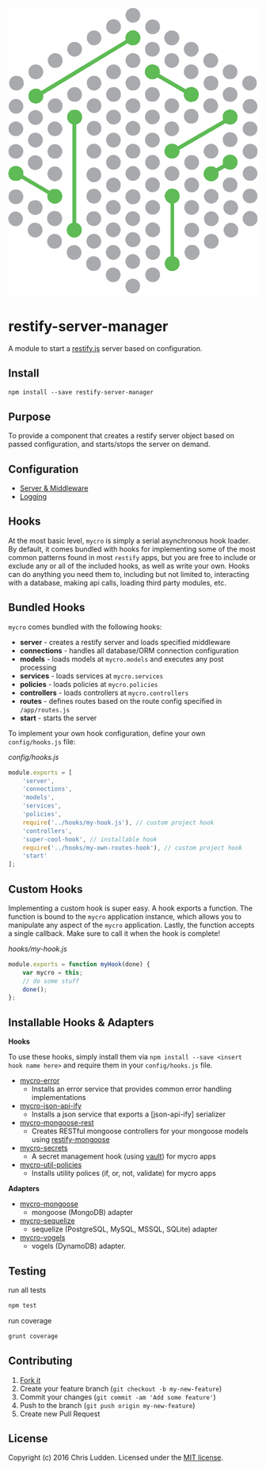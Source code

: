 ![](sidimansour.png)
# restify-server-manager
 A module to start a [restify.js](http://restify.com) server based on configuration.   


## Install
```
npm install --save restify-server-manager
```

## Purpose
To provide a component that creates a restify server object based on passed configuration, and starts/stops the server on demand. 


## Configuration
- [Server & Middleware](/docs/middleware.md)
- [Logging](/docs/logging.md)


## Hooks
At the most basic level, `mycro` is simply a serial asynchronous hook loader. By default, it comes bundled with hooks for implementing some of the most common patterns found in most `restify` apps, but you are free to include or exclude any or all of the included hooks, as well as write your own. Hooks can do anything you need them to, including but not limited to, interacting with a database, making api calls, loading third party modules, etc.

## Bundled Hooks
`mycro` comes bundled with the following hooks:
- **server** - creates a restify server and loads specified middleware
- **connections** - handles all database/ORM connection configuration
- **models** - loads models at `mycro.models` and executes any post processing
- **services** - loads services at `mycro.services`
- **policies** - loads policies at `mycro.policies`
- **controllers** - loads controllers at `mycro.controllers`
- **routes** - defines routes based on the route config specified in `/app/routes.js`
- **start** - starts the server


To implement your own hook configuration, define your own `config/hooks.js` file:


*config/hooks.js*
```javascript
module.exports = [
    'server',
    'connections',
    'models',
    'services',
    'policies',
    require('../hooks/my-hook.js'), // custom project hook
    'controllers',
    'super-cool-hook', // installable hook
    require('../hooks/my-own-routes-hook'), // custom project hook
    'start'
];
```


## Custom Hooks
Implementing a custom hook is super easy. A hook exports a function. The function is bound to the `mycro` application instance, which allows you to manipulate any aspect of the `mycro` application. Lastly, the function accepts a single callback. Make sure to call it when the hook is complete!


*hooks/my-hook.js*
```javascript
module.exports = function myHook(done) {
    var mycro = this;
    // do some stuff
    done();
};
```


## Installable Hooks & Adapters
**Hooks**


To use these hooks, simply install them via `npm install --save <insert hook name here>` and require them in your `config/hooks.js` file.


- [mycro-error](https://github.com/cludden/mycro-error)
    - Installs an error service that provides common error handling implementations
- [mycro-json-api-ify](https://github.com/kutlerskaggs/mycro-json-api-ify)
    - Installs a json service that exports a [json-api-ify] serializer
- [mycro-mongoose-rest](https://github.com/cludden/mycro-mongoose-rest)
    - Creates RESTful mongoose controllers for your mongoose models using [restify-mongoose](https://github.com/saintedlama/restify-mongoose)
- [mycro-secrets](https://github.com/cludden/mycro-secrets)
    - A secret management hook (using [vault](https://www.vaultproject.io)) for mycro apps
- [mycro-util-policies](https://github.com/kutllerskaggs/mycro-util-policies)
    - Installs utility polices (if, or, not, validate) for mycro apps


**Adapters**


- [mycro-mongoose](https://github.com/cludden/mycro-mongoose)
    - mongoose (MongoDB) adapter
- [mycro-sequelize](https://github.com/cludden/mycro-sequelize)
    - sequelize (PostgreSQL, MySQL, MSSQL, SQLite) adapter
- [mycro-vogels](https://github.com/cludden/mycro-vogels)
    - vogels (DynamoDB) adapter.


## Testing
run all tests  
```javascript
npm test
```

run coverage
```javascript
grunt coverage
```


## Contributing
1. [Fork it](https://github.com/cludden/mycro/fork)
2. Create your feature branch (`git checkout -b my-new-feature`)
3. Commit your changes (`git commit -am 'Add some feature'`)
4. Push to the branch (`git push origin my-new-feature`)
5. Create new Pull Request


## License
Copyright (c) 2016 Chris Ludden.
Licensed under the [MIT license](LICENSE.md).
